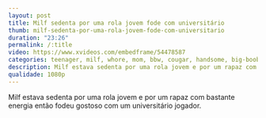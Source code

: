 ```yaml
---
layout: post
title: Milf sedenta por uma rola jovem fode com universitário
thumb: milf-sedenta-por-uma-rola-jovem-fode-com-universitario
duration: "23:26"
permalink: /:title
video: https://www.xvideos.com/embedframe/54478587
categories: teenager, milf, whore, mom, bbw, cougar, handsome, big-boobs, pawg, whooty, step-mom, wooty, teen-boy, best-friends-mom, hotguysfuck, hot-guys-fuck, teen-boy-fucks-milf, step-fantasy-milf, 1st-milf
description: Milf estava sedenta por uma rola jovem e por um rapaz com bastante energia então fodeu gostoso com um universitário jogador.
qualidade: 1080p
---
```

Milf estava sedenta por uma rola jovem e por um rapaz com bastante energia então fodeu gostoso com um universitário jogador.